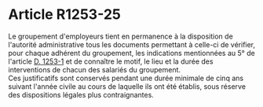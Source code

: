 # Article R1253-25

  
Le groupement d'employeurs tient en permanence à la disposition de l'autorité administrative tous les documents permettant à celle-ci de vérifier, pour chaque adhérent du groupement, les indications mentionnées au 5° de l'article [D. 1253-1][1] et de connaître le motif, le lieu et la durée des interventions de chacun des salariés du groupement.   
Ces justificatifs sont conservés pendant une durée minimale de cinq ans suivant l'année civile au cours de laquelle ils ont été établis, sous réserve des dispositions légales plus contraignantes.

 [1]: /affichCodeArticle.do?cidTexte=LEGITEXT000006072050&idArticle=LEGIARTI000018483507&dateTexte=&categorieLien=cid